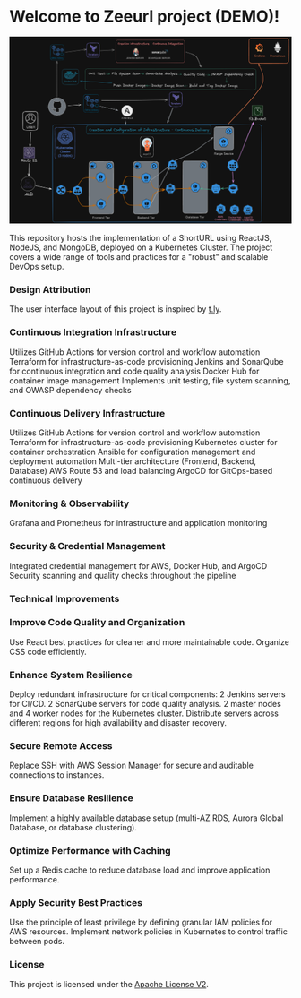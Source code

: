 # Welcome to Zeeurl project (DEMO)!

![diagram](diagram.png)

This repository hosts the implementation of a ShortURL using ReactJS, NodeJS, and MongoDB, deployed on a Kubernetes Cluster. The project covers a wide range of tools and practices for a "robust" and scalable DevOps setup.

### Design Attribution
The user interface layout of this project is inspired by [t.ly](https://t.ly).

### Continuous Integration Infrastructure
Utilizes GitHub Actions for version control and workflow automation
Terraform for infrastructure-as-code provisioning
Jenkins and SonarQube for continuous integration and code quality analysis
Docker Hub for container image management
Implements unit testing, file system scanning, and OWASP dependency checks

### Continuous Delivery Infrastructure
Utilizes GitHub Actions for version control and workflow automation
Terraform for infrastructure-as-code provisioning
Kubernetes cluster for container orchestration
Ansible for configuration management and deployment automation
Multi-tier architecture (Frontend, Backend, Database)
AWS Route 53 and load balancing
ArgoCD for GitOps-based continuous delivery

### Monitoring & Observability
Grafana and Prometheus for infrastructure and application monitoring

### Security & Credential Management
Integrated credential management for AWS, Docker Hub, and ArgoCD
Security scanning and quality checks throughout the pipeline

### Technical Improvements

### Improve Code Quality and Organization
Use React best practices for cleaner and more maintainable code.
Organize CSS code efficiently.

### Enhance System Resilience
Deploy redundant infrastructure for critical components:
2 Jenkins servers for CI/CD.
2 SonarQube servers for code quality analysis.
2 master nodes and 4 worker nodes for the Kubernetes cluster.
Distribute servers across different regions for high availability and disaster recovery.

### Secure Remote Access
Replace SSH with AWS Session Manager for secure and auditable connections to instances.

### Ensure Database Resilience
Implement a highly available database setup (multi-AZ RDS, Aurora Global Database, or database clustering).

### Optimize Performance with Caching
Set up a Redis cache to reduce database load and improve application performance.

### Apply Security Best Practices
Use the principle of least privilege by defining granular IAM policies for AWS resources.
Implement network policies in Kubernetes to control traffic between pods.

### License
This project is licensed under the [Apache License V2](LICENSE).